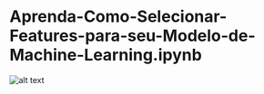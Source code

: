 # Aprenda-Como-Selecionar-Features-para-seu-Modelo-de-Machine-Learning.ipynb
![alt text](https://github.com/[Dietrich061991]/[Aprenda-Como-Selecionar-Features-para-seu-Modelo-de-Machine-Learning.ipynb]/blob/[branch]/image.jpg?raw=true)
